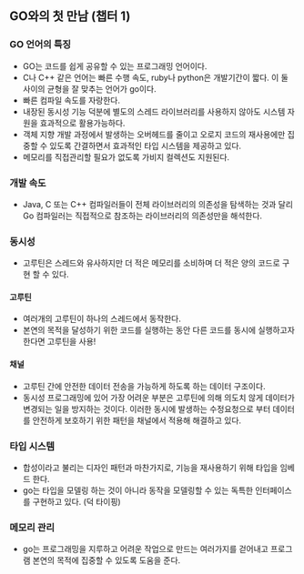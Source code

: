 ## GO와의 첫 만남 (챕터 1)

### GO 언어의 특징

- GO는 코드를 쉽게 공유할 수 있는 프로그래밍 언어이다.
- C나 C++ 같은 언어는 빠른 수행 속도, ruby나 python은 개발기간이 짧다. 이 둘 사이의 균형을 잘 맞추는 언어가 go이다.
- 빠른 컴파일 속도를 자랑한다.
- 내장된 동시성 기능 덕분에 별도의 스레드 라이브러리를 사용하지 않아도 시스템 자원을 효과적으로 활용가능하다.
- 객체 지향 개발 과정에서 발생하는 오버헤드를 줄이고 오로지 코드의 재사용에만 집중할 수 있도록 간결하면서 효과적인 타입 시스템을 제공하고 있다.
- 메모리를 직접관리할 필요가 없도록 가비지 컬렉션도 지원된다.


### 개발 속도
- Java, C 또는 C++ 컴파일러들이 전체 라이브러리의 의존성을 탐색하는 것과 달리 Go 컴파일러는 직접적으로 참조하는 라이브러리의 의존성만을 해석한다.
  
### 동시성
- 고루틴은 스레드와 유사하지만 더 적은 메모리를 소비하며 더 적은 양의 코드로 구현 할 수 있다.

#### 고루틴
- 여러개의 고루틴이 하나의 스레드에서 동작한다.
- 본연의 목적을 달성하기 위한 코드를 실행하는 동안 다른 코드를 동시에 실행하고자 한다면 고루틴을 사용!

#### 채널
- 고루틴 간에 안전한 데이터 전송을 가능하게 하도록 하는 데이터 구조이다.
- 동시성 프로그래밍에 있어 가장 어려운 부분은 고루틴에 의해 의도치 않게 데이터가 변경되는 일을 방지하는 것이다. 이러한 동시에 발생하는 수정요청으로 부터 데이터를 안전하게 보호하기 위한 패턴을 채널에서 적용해 해결하고 있다.

### 타입 시스템
- 합성이라고 불리는 디자인 패턴과 마찬가지로, 기능을 재사용하기 위해 타입을 임베드 한다.
- go는 타입을 모델링 하는 것이 아니라 동작을 모델링할 수 있는 독특한 인터페이스를 구현하고 있다. (덕 타이핑)

### 메모리 관리
- go는 프로그래밍을 지루하고 어려운 작업으로 만드는 여러가지를 걷어내고 프로그램 본연의 목적에 집중할 수 있도록 도움을 준다.